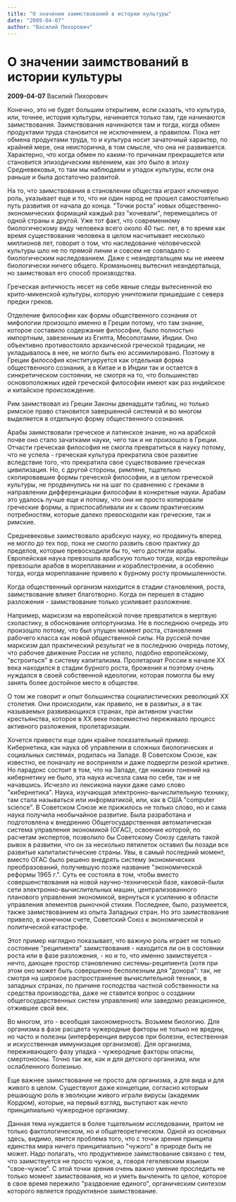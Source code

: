```yaml
---
title: "О значении заимствований в истории культуры"
date: "2009-04-07"
author: "Василий Пихорович"
---
```


# О значении заимствований в истории культуры

**2009-04-07** Василий Пихорович

Конечно, это не будет большим открытием, если сказать, что культура, или, точнее, история культуры, начинается только там, где начинаются заимствования. Заимствования начинаются там и тогда, когда обмен продуктами труда становится не исключением, а правилом. Пока нет обмена продуктами труда, то и культура носит зачаточный характер, по крайней мере, она неисторична, в том смысле, что она не развивается. Характерно, что когда обмен по каким-то причинам прекращается или становится эпизодическим явлением, как это было в эпоху Средневековья, то там мы наблюдаем и упадок культуры, если она раньше и была достаточно развитой.

На то, что заимствования в становлении общества играют ключевую роль, указывает еще и то, что ни один народ не прошел самостоятельно путь развития от начала до конца. "Точки роста" новых общественно-экономических формаций каждый раз "кочевали", перемещались от одной страны к другой. Уже тот факт, что современному биологическому виду человека всего около 40 тыс. лет, в то время как время существования человека в целом насчитывает несколько миллионов лет, говорит о том, что наследование человеческой культуры шло не по прямой линии и совсем не совпадало с биологическим наследованием. Даже с неандертальцем мы не имеем биологически ничего общего. Кроманьонец вытеснил неандертальца, но заимствовал его способ производства.

Греческая античность несет на себе явные следы вытесненной ею крито-микенской культуры, которую уничтожили пришедшие с севера предки греков.

Отделение философии как формы общественного сознания от мифологии произошло именно в Греции потому, что там знание, которое составило содержание философии, было полностью импортным, завезенным из Египта, Месопотамии, Индии. Оно объективно противостояло архаической греческой традиции, не укладывалось в нее, не могло быть ею ассимилировано. Поэтому в Греции философия конституируется как отдельная форма общественного сознания, а в Китае и в Индии так и остается в синкретическом состоянии, не смотря на то, что большинство основоположных идей греческой философии имеют как раз индийское и китайское происхождение.

Рим заимствовал из Греции Законы двенадцати таблиц, но только римское право становится завершенной системой и во многом выделяется в отдельную форму общественного сознания.

Арабы заимствовали греческое и латинское знание, но на арабской почве оно стало зачатками науки, чего так и не произошло в Греции. Отчасти греческая философия не смогла превратиться в науку потому, что не успела - греческая культура прекратила свое развитие вследствие того, что прекратила свое существование греческая цивилизация. Но, с другой стороны, римляне, тщательно скопировавшие формы греческой философии, и в целом греческой культуры, не продвинулись ни на шаг по сравнению с греками в направлении дифференциации философии в конкретные науки. Арабам это удалось лучше еще и потому, что они не просто копировали греческие формы, а приспосабливали их к своим практическим потребностям, которые далеко превосходили как греческие, так и римские.

Средневековье заимствовало арабскую науку, но продвинуть вперед не могло до тех пор, пока не смогло развить свою практику до пределов, которые превосходили бы то, чего достигли арабы. Европейская наука превзошла арабскую только тогда, когда европейцы превзошли арабов в мореплавании и кораблестроении, а особенно тогда, когда мореплавание привело к бурному росту промышленности.

Когда общественный организм находится в стадии становления, роста, заимствование влияет благотворно. Когда он перешел в стадию разложения - заимствование только усиливает разложение.

Например, марксизм на европейской почве превратился в мертвую схоластику, в обоснование оппортунизма. Не в последнюю очередь это произошло потому, что был упущен момент роста, становления рабочего класса как новой общественной силы. На русской почве марксизм дал практический результат не в последнюю очередь потому, что рабочее движение России не успело, подобно европейскому, "встроиться" в систему капитализма. Пролетариат России в начале ХХ века находился в стадии бурного роста, брожения и поэтому очень нуждался в своей собственной идеологии, которая помогла бы ему занять более достойное место в обществе.

О том же говорит и опыт большинства социалистических революций ХХ столетия. Они происходили, как правило, не в развитых, а в так называемых развивающихся странах, при активном участии крестьянства, которое в ХХ веке повсеместно переживало процесс активного разложения, пролетаризации.

Хочется привести еще один крайне показательный пример. Кибернетика, как наука об управлении в сложных биологических и социальных системах, родилась на Западе. В Советском Союзе, как известно, ее поначалу не восприняли и даже подвергли резкой критике. Но парадокс состоит в том, что на Западе, где никаких гонений на кибернетику не было, эта наука исчезла сама по себе, так и не начавшись. Исчезло из лексикона науки даже само слово "кибернетика". Наука, изучающая электронно-вычислительную технику, там стала называться или информатикой, или, как в США "computer science". В Советском Союзе же прижилось не только слово, но и сама наука получила необычайное развитие. Была разработана и подготовлена к внедрению Общегосударственная автоматическая система управления экономикой (ОГАС), освоение которой, по расчетам экспертов, позволило бы Советскому Союзу сделать такой рывок в развитии, что он за несколько пятилеток оставил бы позади все развитые капиталистические страны. Увы, в самый последний момент, вместо ОГАС было решено внедрять систему экономических преобразований, получившую позже название "экономической реформы 1965 г.". Суть ее состояла в том, чтобы вместо совершенствования на новой научно-технической базе, каковой-были сети электронно-вычислительных машин, централизованного планового управления экономикой, вернуться к усилению в области управления элементов рыночной стихии. Последнее, было, разумеется, также заимствованием из опыта Западных стран. Но это заимствование привело, в конечном счете, Советский Союз к экономической и политической катастрофе.

Этот пример наглядно показывает, что важную роль играет не только состояние "реципиента" заимствования - находится ли он в состоянии роста или в фазе разложения, - но и то, что именно заимствуется - нечто, дающее простор становлению системы-реципиента (хотя при этом оно может быть совершенно бесполезным для "донора": так, не смотря на широкое распространение вычислительной техники, в западных странах, по причине господства частной собственности на средства производства, даже не ставится вопрос о создании общегосударственных систем управления) или заведомо реакционное, отжившее свой век.

Во многом, это - всеобщая закономерность. Возьмем биологию. Для организма в фазе расцвета чужеродные факторы не только не вредны, но часто и полезны (интерференция вирусов при болезни, естественная и искусственная иммунизация организмов). Для организма, переживающего фазу упадка - чужеродные факторы опасны, смертоносны. Точно так же, как и для детского организма, или ослабленного болезнью.

Еще важнее заимствование не просто для организма, а для вида и для живого в целом. Существуют даже концепции, согласно которым решающую роль в эволюции живого играли вирусы (академик Кордюм), которые, на первый взгляд, выступают как нечто принципиально чужеродное организму.

Данная тема нуждается в более тщательном исследовании, притом не только фактологическом, но и общетеоретическом. Одной из основных здесь, видимо, явится проблема того, что с точки зрения принципа единства мира ничего принципиально "чужого" в природе быть не может. Надо полагать, что продуктивное заимствование связано с тем, что заимствуется не просто чужое, а, говоря гегелевским языком "свое-чужое". С этой точки зрения очень важно умение проследить не только момент заимствования, но и уметь вычленить то целое, которое в свое время пережило "раздвоение единого", органическим синтезом которого является продуктивное заимствование.